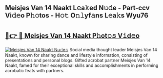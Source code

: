 ## Meisjes Van 14 Naakt L𝚎a𝚔ed N𝚞𝚍e - Part-ccv Vi𝚍𝚎o P𝚑𝚘tos - H𝚘𝚝 O𝚗𝚕yf𝚊ns L𝚎a𝚔s Wyu76

# <h2><a href="http://kf2v4b.oniu.top/?m=Meisjes+Van+14+Naakt">🔗👉 🔴 Meisjes Van 14 Naakt P𝚑ot𝚘𝚜 V𝚒d𝚎o</a></h2>

[![Meisjes Van 14 Naakt Nu𝚍e𝚜](https://i.imgur.com/0qMVB7G.gif)](http://kf2v4b.oniu.top/?m=Meisjes+Van+14+Naakt)
Social media thought leader Meisjes Van 14 Naakt, known for sharing dance and lifestyle information, consisting of presentations and personal blogs. Gifted acrobat partner Meisjes Van 14 Naakt, famed for their exceptional skills and accomplishments in performing acrobatic feats with partners.  
